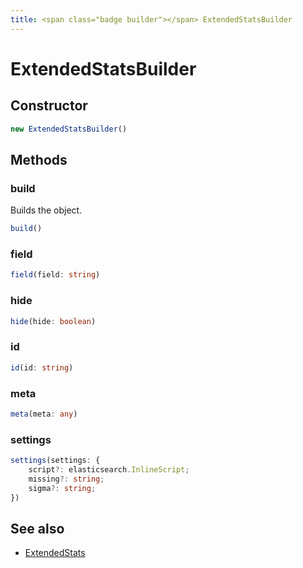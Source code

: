 ```yaml
---
title: <span class="badge builder"></span> ExtendedStatsBuilder
---
```

# <span class="badge builder"></span> ExtendedStatsBuilder

## Constructor

```typescript
new ExtendedStatsBuilder()
```
## Methods

### <span class="badge object-method"></span> build

Builds the object.

```typescript
build()
```

### <span class="badge object-method"></span> field

```typescript
field(field: string)
```

### <span class="badge object-method"></span> hide

```typescript
hide(hide: boolean)
```

### <span class="badge object-method"></span> id

```typescript
id(id: string)
```

### <span class="badge object-method"></span> meta

```typescript
meta(meta: any)
```

### <span class="badge object-method"></span> settings

```typescript
settings(settings: {
	script?: elasticsearch.InlineScript;
	missing?: string;
	sigma?: string;
})
```

## See also

 * <span class="badge object-type-interface"></span> [ExtendedStats](./object-ExtendedStats.md)
